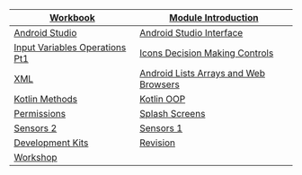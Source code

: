 |[Workbook](https://teachingmaterial.github.io/ELEE1146-COMP1836_Exercises/)| [Module Introduction](./content/ModuleIntroduction/moduleIntroduction.html)|
|----|---|
|[Android Studio](content/IntroductionToAndroidStudio/IntroductionToAndroidStudio.html)|[Android Studio Interface](content/AndroidStudioUserInterface/AndroidStudioUserInterface.html)|
|[Input Variables Operations Pt1](content/InputVariablesOperationsPt1/InputVariablesOperationsPt1.html)|[Icons Decision Making Controls](content/IconsDecisionMakingControls/IconsDecisionMakingControls.html)|
|[XML](content/XML/XML.html)|[Android Lists Arrays and Web Browsers](content/ListsArraysandWebBrowsers/ListsArraysandWebBrowsers.html)|
|[Kotlin Methods](content/Kotlin_Methods/Kotlin_Methods.html)|[Kotlin OOP](content/Kotlin_OOP/Kotlin_OOP.html)|
|[Permissions](content/Permissions/Permissions.md)|[Splash Screens]()|
|[Sensors 2]()|[Sensors 1]()|
|[Development Kits]()|[Revision]()|
|[Workshop](content/Workshop/Workshop.html)|